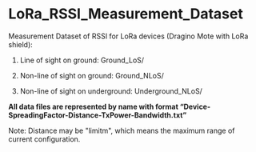# LoRa_RSSI_Measurement_Dataset

Measurement Dataset of RSSI for LoRa devices (Dragino Mote with LoRa shield):

1. Line of sight on ground:	Ground_LoS/

2. Non-line of sight on ground:	Ground_NLoS/

3. Non-line of sight on underground:	Underground_NLoS/

**All data files are represented by name with format “Device-SpreadingFactor-Distance-TxPower-Bandwidth.txt”**

Note: Distance may be "limitm", which means the maximum range of current configuration.
